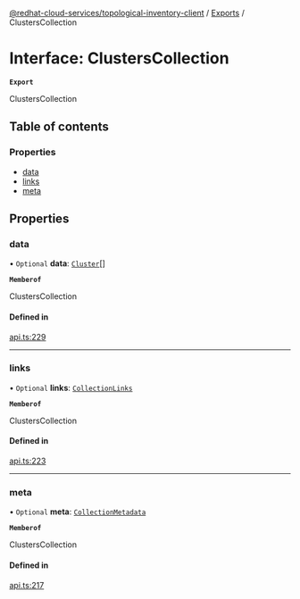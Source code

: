 [@redhat-cloud-services/topological-inventory-client](../README.md) / [Exports](../modules.md) / ClustersCollection

# Interface: ClustersCollection

**`Export`**

ClustersCollection

## Table of contents

### Properties

- [data](ClustersCollection.md#data)
- [links](ClustersCollection.md#links)
- [meta](ClustersCollection.md#meta)

## Properties

### data

• `Optional` **data**: [`Cluster`](Cluster.md)[]

**`Memberof`**

ClustersCollection

#### Defined in

[api.ts:229](https://github.com/RedHatInsights/javascript-clients/blob/main/packages/topological-inventory/api.ts#L229)

___

### links

• `Optional` **links**: [`CollectionLinks`](CollectionLinks.md)

**`Memberof`**

ClustersCollection

#### Defined in

[api.ts:223](https://github.com/RedHatInsights/javascript-clients/blob/main/packages/topological-inventory/api.ts#L223)

___

### meta

• `Optional` **meta**: [`CollectionMetadata`](CollectionMetadata.md)

**`Memberof`**

ClustersCollection

#### Defined in

[api.ts:217](https://github.com/RedHatInsights/javascript-clients/blob/main/packages/topological-inventory/api.ts#L217)
